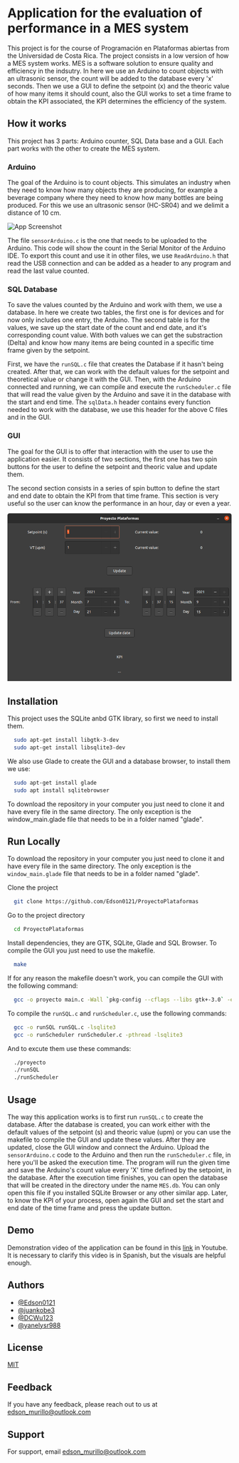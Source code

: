 
# Application for the evaluation of performance in a MES system

This project is for the course of Programación en Plataformas abiertas from the
Universidad de Costa Rica. The project consists in a low version of how a MES
system works. MES is a software solution to ensure quality and efficiency in the
indsutry. In here we use an Arduino to count objects with an ultrasonic sensor, the
count will be added to the database every 'x' seconds. Then we use a GUI to define
the setpoint (x) and the theoric value of how many items it should count, also
the GUI works to set a time frame to obtain the KPI associated, the KPI determines
the efficiency of the system.



## How it works

This project has 3 parts: Arduino counter, SQL Data base and a GUI. Each part works
with the other to create the MES system.

### Arduino

The goal of the Arduino is to count objects. This simulates an industry when they need
to know how many objects they are producing, for example a beverage company
where they need to know how many bottles are being produced. For this we use an
ultrasonic sensor (HC-SR04) and we delimit a distance of 10 cm. 

![App Screenshot](https://github.com/Edson0121/ProyectoPlataformas/blob/main/arduino.png)

The file `sensorArduino.c` is the one that needs to be uploaded to the Arduino. This
code will show the count in the Serial Monitor of the Arduino IDE. To export this
count and use it in other files, we use `ReadArduino.h` that read the USB connection
and can be added as a header to any program and read the last value counted.

### SQL Database

To save the values counted by the Arduino and work with them, we use a database.
In here we create two tables, the first one is for devices and for now only includes
one entry, the Arduino. The second table is for the values, we save up the start
date of the count and end date, and it's corresponding count value. With both values
we can get the substraction (Delta) and know how many items are being counted in
a specific time frame given by the setpoint.

First, we have the `runSQL.c` file that creates the Database if it hasn't being
created. After that, we can work with the default values for the setpoint and
theoretical value or change it with the GUI. Then, with the Arduino connected and
running, we can compile and execute the `runScheduler.c` file that will read
the value given by the Arduino and save it in the database with the start and end
time. The `sqlData.h` header contains every function needed to work with the
database, we use this header for the above C files and in the GUI.

### GUI

The goal for the GUI is to offer that interaction with the user to use the
application easier. It consists of two sections, the first one has two spin buttons
for the user to define the setpoint and theoric value and update them.

The second section consists in a series of spin button to define the start 
and end date to obtain the KPI from that time frame. This section is very useful
so the user can know the performance in an hour, day or even a year.

![App Screenshot](https://github.com/Edson0121/ProyectoPlataformas/blob/main/GUI_window.png)
## Installation

This project uses the SQLite anbd GTK library, so first we need to
install them.

```bash
  sudo apt-get install libgtk-3-dev
  sudo apt-get install libsqlite3-dev
```

We also use Glade to create the GUI and a database browser, to install them
we use:

```bash
  sudo apt-get install glade
  sudo apt install sqlitebrowser
```
To download the repository in your computer you just need to clone it and have every
file in the same directory. The only exception is the window_main.glade file that needs
to be in a folder named "glade".


    
## Run Locally

To download the repository in your computer you just need to clone it and have every
file in the same directory. The only exception is the `window_main.glade` file that needs
to be in a folder named "glade".

Clone the project

```bash
  git clone https://github.com/Edson0121/ProyectoPlataformas
```

Go to the project directory

```bash
  cd ProyectoPlataformas
```

Install dependencies, they are GTK, SQLite, Glade and SQL Browser.
To compile the GUI you just need to use the makefile.

```bash
  make
```

If for any reason the makefile doesn't work, you can compile the GUI with the
following command:

```bash
  gcc -o proyecto main.c -Wall `pkg-config --cflags --libs gtk+-3.0` -export-dynamic
```
To compile the `runSQL.c` and `runScheduler.c`, use the following commands:

```bash
  gcc -o runSQL runSQL.c -lsqlite3 
  gcc -o runScheduler runScheduler.c -pthread -lsqlite3
```

And to excute them use these commands:

```bash
  ./proyecto
  ./runSQL
  ./runScheduler
```
## Usage

The way this application works is to first run `runSQL.c` to create the database.
After the database is created, you can work either with the default values of
the setpoint (s) and theoric value (upm) or you can use the makefile to compile
the GUI and update these values. After they are updated, close the GUI window and
connect the Arduino. Upload the `sensorArduino.c` code to the Arduino and then run
the `runScheduler.c` file, in here you'll be asked the execution time. The program
will run the given time and save the Arduino's count value every 'X' time defined by
the setpoint, in the database. After the execution time finishes, you can open
the database that will be created in the directory under the name `MES.db`.
You can only open this file if you installed SQLite Browser or any other similar
app. Later, to know the KPI of your process, open again the GUI and set the
start and end date of the time frame and press the update button.
  
## Demo

Demonstration video of the application can be found in this
[link](https://www.youtube.com/watch?v=WIUHj24Jtn8) in Youtube. It is necessary
to clarify this video is in Spanish, but the visuals are helpful enough. 

  
## Authors

- [@Edson0121](https://github.com/Edson0121)
- [@juankobe3](https://github.com/juankobe3)
- [@DCWu123](https://github.com/DCWu123)
- [@yanelysr988](https://github.com/yanelysr988)

  
## License

[MIT](https://choosealicense.com/licenses/mit/)

  
## Feedback

If you have any feedback, please reach out to us at edson_murillo@outlook.com
## Support

For support, email edson_murillo@outlook.com
